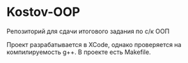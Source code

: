 Kostov-OOP
==========

Репозиторий для сдачи итогового задания по с/к ООП

Проект разрабатывается в XCode, однако проверяется на компилируемость g++. В проекте есть Makefile.
